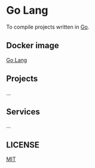 # Go Lang

To compile projects written in [Go](https://go.dev/).

## Docker image

[Go Lang](https://github.com/brtmvdl/docker-go)

## Projects

...

## Services

...

## LICENSE

[MIT](./LICENSE)
